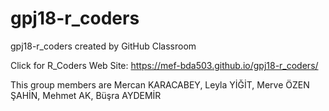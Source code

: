# gpj18-r_coders
gpj18-r_coders created by GitHub Classroom

Click for R_Coders Web Site: https://mef-bda503.github.io/gpj18-r_coders/

This group members are Mercan KARACABEY, Leyla YİĞİT, Merve ÖZEN ŞAHİN, Mehmet AK, Büşra AYDEMİR

